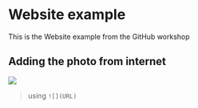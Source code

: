 # Website example

This is the Website example from the GitHub workshop

## Adding the photo from internet
![](http://www.discoveranimals.org/uploads/pets/MaineCoon.jpg)

 > using `![](URL)`